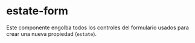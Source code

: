 # estate-form

Este componente engolba todos los controles del formulario usados para crear una nueva propiedad (`estate`).

